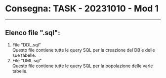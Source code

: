 # Consegna: TASK - 20231010 - Mod 1
---
## Elenco file ".sql":
1. File "DDL.sql"  
   Questo file contiene tutte le query SQL per la creazione del DB e delle sue tabelle.
2. File "DML.sql"  
   Questo file contiene tutte le query SQL per la popolazione delle varie tabelle.
